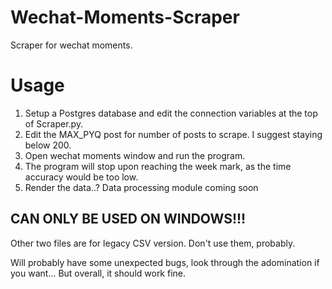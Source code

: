 # Wechat-Moments-Scraper
Scraper for wechat moments.

# Usage
1. Setup a Postgres database and edit the connection variables at the top of Scraper.py.
2. Edit the MAX_PYQ post for number of posts to scrape. I suggest staying below 200.
3. Open wechat moments window and run the program.
4. The program will stop upon reaching the week mark, as the time accuracy would be too low.
5. Render the data..? Data processing module coming soon
## CAN ONLY BE USED ON WINDOWS!!! ##

Other two files are for legacy CSV version. Don't use them, probably.

Will probably have some unexpected bugs, look through the adomination if you want... But overall, it should work fine.
